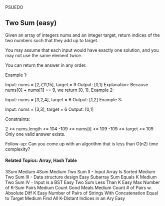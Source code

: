 PSUEDO



## Two Sum (easy)

Given an array of integers nums and an integer target, return indices of the two numbers such that they add up to target.

You may assume that each input would have exactly one solution, and you may not use the same element twice.

You can return the answer in any order.

Example 1:

Input: nums = [2,7,11,15], target = 9
Output: [0,1]
Explanation: Because nums[0] + nums[1] == 9, we return [0, 1].
Example 2:

Input: nums = [3,2,4], target = 6
Output: [1,2]
Example 3:

Input: nums = [3,3], target = 6
Output: [0,1]


Constraints:

2 <= nums.length <= 104
-109 <= nums[i] <= 109
-109 <= target <= 109
Only one valid answer exists.


Follow-up: Can you come up with an algorithm that is less than O(n2) time complexity?


#### Related Topics:  Array, Hash Table
3Sum      Medium
4Sum      Medium
Two Sum II - Input Array Is Sorted  Medium
Two Sum III - Data structure design Easy
Subarray Sum Equals K               Medium
Two Sum IV - Input is a BST         Easy
Two Sum Less Than K                 Easy
Max Number of K-Sum Pairs           Medium
Count Good Meals                    Medium
Count # of Pairs w. Absolute Diff K  Easy
Number of Pairs of Strings With Concatenation Equal to Target                     Medium
Find All K-Distant Indices in an Ary Easy
